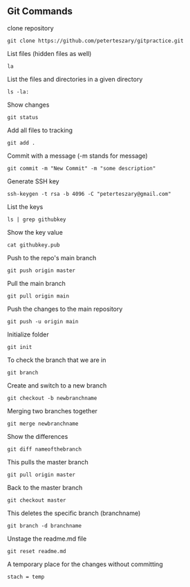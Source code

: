 ## Git Commands
clone repository
```
git clone https://github.com/peterteszary/gitpractice.git
```
List files (hidden files as well)
```
la
```
List the files and directories in a given directory
```
ls -la:
```
Show changes
```
git status
```
Add all files to tracking
```
git add .
```
Commit with a message (-m stands for message)
```
git commit -m "New Commit" -m "some description"
```
Generate SSH key
```
ssh-keygen -t rsa -b 4096 -C "peterteszary@gmail.com"
```
List the keys
```
ls | grep githubkey
```
Show the key value
```
cat githubkey.pub
```
Push to the repo's main branch
```
git push origin master
```
Pull the main branch
```
git pull origin main
```
Push the changes to the main repository
```
git push -u origin main
```
Initialize folder
```
git init
```
To check the branch that we are in
```
git branch
```
Create and switch to a new branch
```
git checkout -b newbranchname
```
Merging two branches together
```
git merge newbranchname
```
Show the differences
```
git diff nameofthebranch
```
This pulls the master branch
```
git pull origin master
```
Back to the master branch
```
git checkout master
```
 This deletes the specific branch (branchname)
```
git branch -d branchname
```
 Unstage the readme.md file

```
git reset readme.md
```
A temporary place for the changes without committing
```
stach = temp
```
